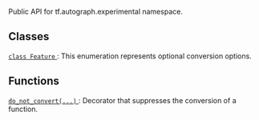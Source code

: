 Public API for tf.autograph.experimental namespace.

## Classes
[ `class Feature` ](https://tensorflow.google.cn/api_docs/python/tf/autograph/experimental/Feature): This enumeration represents optional conversion options.

## Functions
[ `do_not_convert(...)` ](https://tensorflow.google.cn/api_docs/python/tf/autograph/experimental/do_not_convert): Decorator that suppresses the conversion of a function.

